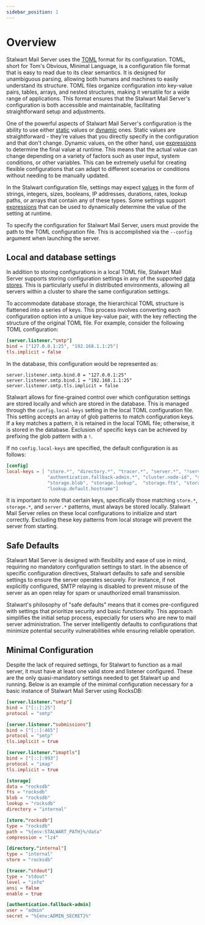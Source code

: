 ```yaml
---
sidebar_position: 1
---
```


# Overview

Stalwart Mail Server uses the [TOML](https://toml.io/en/) format for its configuration. TOML, short for Tom's Obvious, Minimal Language, is a configuration file format that is easy to read due to its clear semantics. It is designed for unambiguous parsing, allowing both humans and machines to easily understand its structure. TOML files organize configuration into key-value pairs, tables, arrays, and nested structures, making it versatile for a wide range of applications. This format ensures that the Stalwart Mail Server's configuration is both accessible and maintainable, facilitating straightforward setup and adjustments.

One of the powerful aspects of Stalwart Mail Server's configuration is the ability to use either [static](/docs/category/values) values or [dynamic](/docs/configuration/expressions/values) ones. Static values are straightforward - they're values that you directly specify in the configuration and that don't change. Dynamic values, on the other hand, use [expressions](/docs/configuration/expressions/overview) to determine the final value at runtime. This means that the actual value can change depending on a variety of factors such as user input, system conditions, or other variables. This can be extremely useful for creating flexible configurations that can adapt to different scenarios or conditions without needing to be manually updated.

In the Stalwart configuration file, settings may expect [values](/docs/category/values) in the form of strings, integers, sizes, booleans, IP addresses, durations, rates, lookup paths, or arrays that contain any of these types. Some settings support [expressions](/docs/configuration/expressions/overview) that can be used to dynamically determine the value of the setting at runtime. 

To specify the configuration for Stalwart Mail Server, users must provide the path to the TOML configuration file. This is accomplished via the `--config` argument when launching the server.

## Local and database settings

In addition to storing configurations in a local TOML file, Stalwart Mail Server supports storing configuration settings in any of the supported [data stores](/docs/storage/data). This is particularly useful in distributed environments, allowing all servers within a cluster to share the same configuration settings.

To accommodate database storage, the hierarchical TOML structure is flattened into a series of keys. This process involves converting each configuration option into a unique key-value pair, with the key reflecting the structure of the original TOML file. For example, consider the following TOML configuration:

```toml
[server.listener."smtp"]
bind = ["127.0.0.1:25", "192.168.1.1:25"]
tls.implicit = false
```

In the database, this configuration would be represented as:

```
server.listener.smtp.bind.0 = "127.0.0.1:25"
server.listener.smtp.bind.1 = "192.168.1.1:25"
server.listener.smtp.tls.implicit = false
```

Stalwart allows for fine-grained control over which configuration settings are stored locally and which are stored in the database. This is managed through the `config.local-keys` setting in the local TOML configuration file. This setting accepts an array of glob patterns to match configuration keys. If a key matches a pattern, it is retained in the local TOML file; otherwise, it is stored in the database. Exclusion of specific keys can be achieved by prefixing the glob pattern with a `!`.

If no `config.local-keys` are specified, the default configuration is as follows:

```toml
[config]
local-keys = [ "store.*", "directory.*", "tracer.*", "server.*", "!server.blocked-ip.*",
               "authentication.fallback-admin.*", "cluster.node-id", "storage.data", 
               "storage.blob", "storage.lookup",  "storage.fts", "storage.directory", 
               "lookup.default.hostname"]
```

It is important to note that certain keys, specifically those matching `store.*`, `storage.*`, and `server.*` patterns, must always be stored locally. Stalwart Mail Server relies on these local configurations to initialize and start correctly. Excluding these key patterns from local storage will prevent the server from starting.

## Safe Defaults

Stalwart Mail Server is designed with flexibility and ease of use in mind, requiring no mandatory configuration settings to start. In the absence of specific configuration directives, Stalwart defaults to safe and sensible settings to ensure the server operates securely. For instance, if not explicitly configured, SMTP relaying is disabled to prevent misuse of the server as an open relay for spam or unauthorized email transmission.

Stalwart's philosophy of "safe defaults" means that it comes pre-configured with settings that prioritize security and basic functionality. This approach simplifies the initial setup process, especially for users who are new to mail server administration. The server intelligently defaults to configurations that minimize potential security vulnerabilities while ensuring reliable operation.

## Minimal Configuration

Despite the lack of required settings, for Stalwart to function as a mail server, it must have at least one valid store and listener configured. These are the only quasi-mandatory settings needed to get Stalwart up and running. Below is an example of the minimal configuration necessary for a basic instance of Stalwart Mail Server using RocksDB:

```toml
[server.listener."smtp"]
bind = ["[::]:25"]
protocol = "smtp"

[server.listener."submissions"]
bind = ["[::]:465"]
protocol = "smtp"
tls.implicit = true

[server.listener."imaptls"]
bind = ["[::]:993"]
protocol = "imap"
tls.implicit = true

[storage]
data = "rocksdb"
fts = "rocksdb"
blob = "rocksdb"
lookup = "rocksdb"
directory = "internal"

[store."rocksdb"]
type = "rocksdb"
path = "%{env:STALWART_PATH}%/data"
compression = "lz4"

[directory."internal"]
type = "internal"
store = "rocksdb"

[tracer."stdout"]
type = "stdout"
level = "info"
ansi = false
enable = true

[authentication.fallback-admin]
user = "admin"
secret = "%{env:ADMIN_SECRET}%"
```


